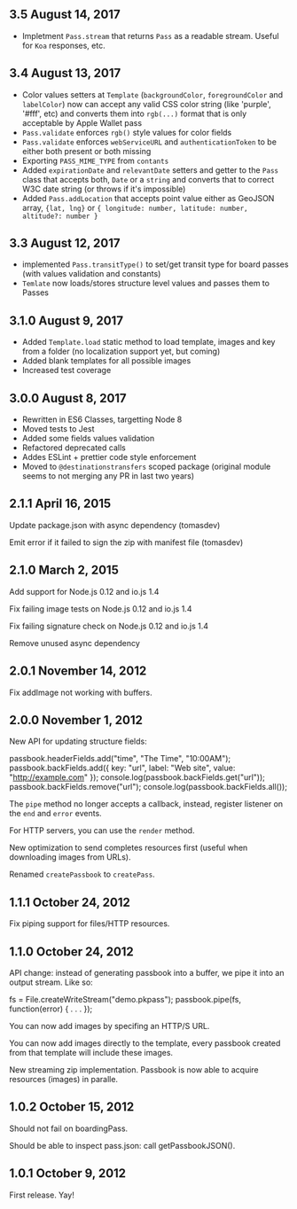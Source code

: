 ## 3.5 August 14, 2017

-   Impletment `Pass.stream` that returns `Pass` as a readable stream. Useful for `Koa` responses, etc.

## 3.4 August 13, 2017

-   Color values setters at `Template` (`backgroundColor`, `foregroundColor` and `labelColor`) now can accept any valid CSS color string (like 'purple', '#fff', etc) and converts them into `rgb(...)` format that is only acceptable by Apple Wallet pass
-   `Pass.validate` enforces `rgb()` style values for color fields
-   `Pass.validate` enforces `webServiceURL` and `authenticationToken` to be either both present or both missing
-   Exporting `PASS_MIME_TYPE` from `contants`
-   Added `expirationDate` and `relevantDate` setters and getter to the `Pass` class that accepts both, `Date` or a `string` and converts that to correct W3C date string (or throws if it's impossible)
-   Added `Pass.addLocation` that accepts point value either as GeoJSON array, `{lat, lng}` or `{ longitude: number, latitude: number, altitude?: number }`

## 3.3 August 12, 2017

-   implemented `Pass.transitType()` to set/get transit type for board passes (with values validation and constants)
-   `Temlate` now loads/stores structure level values and passes them to Passes

## 3.1.0 August 9, 2017

-   Added `Template.load` static method to load template, images and key from a folder (no localization support yet, but coming)
-   Added blank templates for all possible images
-   Increased test coverage

## 3.0.0 August 8, 2017

-   Rewritten in ES6 Classes, targetting Node 8
-   Moved tests to Jest
-   Added some fields values validation
-   Refactored deprecated calls
-   Addes ESLint + prettier code style enforcement
-   Moved to `@destinationstransfers` scoped package (original module seems to not merging any PR in last two years)

## 2.1.1  April 16, 2015

Update package.json with async dependency (tomasdev)

Emit error if it failed to sign the zip with manifest file (tomasdev)

## 2.1.0  March 2, 2015

Add support for Node.js 0.12 and io.js 1.4

Fix failing image tests on Node.js 0.12 and io.js 1.4

Fix failing signature check on Node.js 0.12 and io.js 1.4

Remove unused async dependency

## 2.0.1  November 14, 2012

Fix addImage not working with buffers.

## 2.0.0  November 1, 2012

New API for updating structure fields:

  passbook.headerFields.add("time", "The Time", "10:00AM");
  passbook.backFields.add({ key: "url", label: "Web site", value: "<http://example.com>" });
  console.log(passbook.backFields.get("url"));
  passbook.backFields.remove("url");
  console.log(passbook.backFields.all());

The `pipe` method no longer accepts a callback, instead, register listener on
the `end` and `error` events.

For HTTP servers, you can use the `render` method.

New optimization to send completes resources first (useful when downloading
images from URLs).

Renamed `createPassbook` to `createPass`.

## 1.1.1  October 24, 2012

Fix piping support for files/HTTP resources.

## 1.1.0  October 24, 2012

API change: instead of generating passbook into a buffer, we pipe it into an
output stream.  Like so:

  fs = File.createWriteStream("demo.pkpass");
  passbook.pipe(fs, function(error) {
    . . .
  });

You can now add images by specifing an HTTP/S URL.

You can now add images directly to the template, every passbook created from
that template will include these images.

New streaming zip implementation. Passbook is now able to acquire resources
(images) in paralle.

## 1.0.2  October 15, 2012

Should not fail on boardingPass.

Should be able to inspect pass.json: call getPassbookJSON().

## 1.0.1  October 9, 2012

First release.  Yay!

